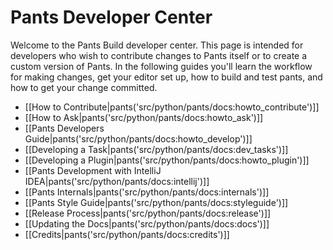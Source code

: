 Pants Developer Center
======================

Welcome to the Pants Build developer center. This page is intended for
developers who wish to contribute changes to Pants itself or to create a
custom version of Pants. In the following guides you'll learn the
workflow for making changes, get your editor set up, how to build and
test pants, and how to get your change committed.

+ [[How to Contribute|pants('src/python/pants/docs:howto_contribute')]]
+ [[How to Ask|pants('src/python/pants/docs:howto_ask')]]
+ [[Pants Developers Guide|pants('src/python/pants/docs:howto_develop')]]
+ [[Developing a Task|pants('src/python/pants/docs:dev_tasks')]]
+ [[Developing a Plugin|pants('src/python/pants/docs:howto_plugin')]]
+ [[Pants Development with IntelliJ IDEA|pants('src/python/pants/docs:intellij')]]
+ [[Pants Internals|pants('src/python/pants/docs:internals')]]
+ [[Pants Style Guide|pants('src/python/pants/docs:styleguide')]]
+ [[Release Process|pants('src/python/pants/docs:release')]]
+ [[Updating the Docs|pants('src/python/pants/docs:docs')]]
+ [[Credits|pants('src/python/pants/docs:credits')]]
